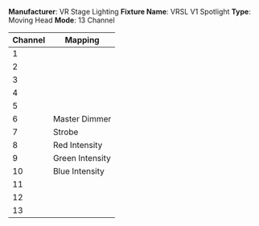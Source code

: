 **Manufacturer**: VR Stage Lighting
**Fixture Name**: VRSL V1 Spotlight
**Type**: Moving Head
**Mode**: 13 Channel

| Channel | Mapping         |
|---------|-----------------|
| 1       |                 |
| 2       |                 |
| 3       |                 |
| 4       |                 |
| 5       |                 |
| 6       | Master Dimmer   |
| 7       | Strobe          |
| 8       | Red Intensity   |
| 9       | Green Intensity |
| 10      | Blue Intensity  |
| 11      |                 |
| 12      |                 |
| 13      |                 |

